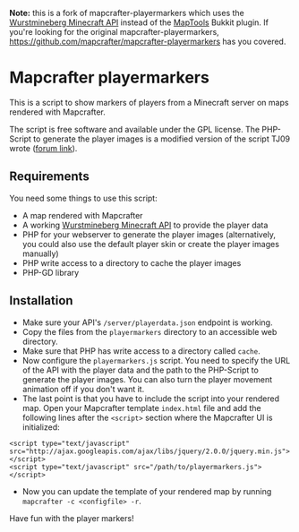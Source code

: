**Note:** this is a fork of mapcrafter-playermarkers which uses the
[Wurstmineberg Minecraft
API](https://github.com/wurstmineberg/api.wurstmineberg.de) instead of the
[MapTools](https://github.com/m0r13/MapTools) Bukkit plugin. If you're looking
for the original mapcrafter-playermarkers,
https://github.com/mapcrafter/mapcrafter-playermarkers has you covered.

# Mapcrafter playermarkers #

This is a script to show markers of players from a Minecraft server on maps
rendered with Mapcrafter.

The script is free software and available under the GPL license. The PHP-Script
to generate the player images is a modified version of the script TJ09 wrote
([forum
link](http://forums.bukkit.org/threads/info-mapmarkers-v0-3-4-1-1r6.843/)).

## Requirements ##

You need some things to use this script:

* A map rendered with Mapcrafter
* A working [Wurstmineberg Minecraft
  API](https://github.com/wurstmineberg/api.wurstmineberg.de) to provide the
  player data
* PHP for your webserver to generate the player images (alternatively, you
  could also use the default player skin or create the player images manually)
* PHP write access to a directory to cache the player images
* PHP-GD library

## Installation ##

* Make sure your API's `/server/playerdata.json` endpoint is working.
* Copy the files from the `playermarkers` directory to an accessible web
  directory.
* Make sure that PHP has write access to a directory called `cache`.
* Now configure the `playermarkers.js` script. You need to specify the URL of
  the API with the player data and the path to the PHP-Script to generate the
  player images. You can also turn the player movement animation off if you
  don't want it.
* The last point is that you have to include the script into your rendered map.
  Open your Mapcrafter template `index.html` file and add the following lines 
  after the `<script>` section where the Mapcrafter UI is initialized:

```
<script type="text/javascript" src="http://ajax.googleapis.com/ajax/libs/jquery/2.0.0/jquery.min.js"></script>
<script type="text/javascript" src="/path/to/playermarkers.js"></script>
```

* Now you can update the template of your rendered map by running `mapcrafter
  -c <configfile> -r`.

Have fun with the player markers!
